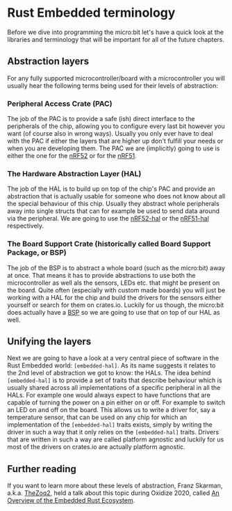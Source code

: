 # Rust Embedded terminology
Before we dive into programming the micro:bit let's have a quick look
at the libraries and terminology that will be important for all of the
future chapters.

## Abstraction layers
For any fully supported microcontroller/board with a microcontroller
you will usually hear the following terms being used for their levels
of abstraction:

### Peripheral Access Crate (PAC)
The job of the PAC is to provide a safe (ish) direct interface to the
peripherals of the chip, allowing you to configure
every last bit however you want (of course also in wrong ways). Usually
you only ever have to deal with the PAC if either the layers that are
higher up don't fulfill your needs or when you are developing them.
The PAC we are (implicitly) going to use is either the one for the [nRF52]
or for the [nRF51].

### The Hardware Abstraction Layer (HAL)
The job of the HAL is to build up on top of
the chip's PAC and provide an abstraction that is actually usable for
someone who does not know about all the special behaviour of this chip.
Usually they abstract whole peripherals away into single structs that can
for example be used to send data around via the peripheral. We are
going to use the [nRF52-hal] or the [nRF51-hal] respectively.

### The Board Support Crate (historically called Board Support Package, or BSP)
The job of the BSP is to abstract a whole board
(such as the micro:bit) away at once. That means it has to provide
abstractions to use both the microcontroller as well als the sensors,
LEDs etc. that might be present on the board. Quite often (especially
with custom made boards) you will just be working with a HAL for the
chip and build the drivers for the sensors either yourself or
search for them on crates.io. Luckily for us though, the micro:bit
does actually have a [BSP] so we are going to use that on top of our
HAL as well.

[nrF52]: https://crates.io/crates/nrf52833-pac
[nrF51]: https://crates.io/crates/nrf51
[nrF52-hal]: https://crates.io/crates/nrf52833-hal
[nrF51-hal]: https://crates.io/crates/nrf51-hal
[BSP]: https://crates.io/crates/microbit

## Unifying the layers

Next we are going to have a look at a very central piece of software
in the Rust Embedded world: `[embedded-hal]`. As its name suggests it
relates to the 2nd level of abstraction we got to know: the HALs.
The idea behind `[embedded-hal]` is to provide a set of traits that
describe behaviour which is usually shared across all implementations
of a specific peripheral in all the HALs. For example one would always
expect to have functions that are capable of turning the power on a pin
either on or off. For example to switch an LED on and off on the board.
This allows us to write a driver for, say a temperature sensor, that
can be used on any chip for which an implementation of the `[embedded-hal]` traits exists,
simply by writing the driver in such a way that it only relies on the
`[embedded-hal]` traits. Drivers that are written in such a way are called
platform agnostic and luckily for us most of the drivers on crates.io
are actually platform agnostic.

[embedded-hal]: https://crates.io/crates/embedded-hal


## Further reading

If you want to learn more about these levels of abstraction, Franz Skarman,
a.k.a. [TheZoq2], held a talk about this topic during Oxidize 2020, called
[An Overview of the Embedded Rust Ecosystem].

[TheZoq2]: https://github.com/TheZoq2/
[An Overview of the Embedded Rust Ecosystem]: https://www.youtube.com/watch?v=vLYit_HHPaY
